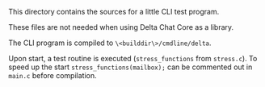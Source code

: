 This directory contains the sources for a little CLI test program.

These files are not needed when using Delta Chat Core as a library.

The CLI program is compiled to `\<builddir\>/cmdline/delta`.

Upon start, a test routine is executed (`stress_functions` from `stress.c`).
To speed up the start `stress_functions(mailbox);` can be commented out in `main.c` before compilation.
